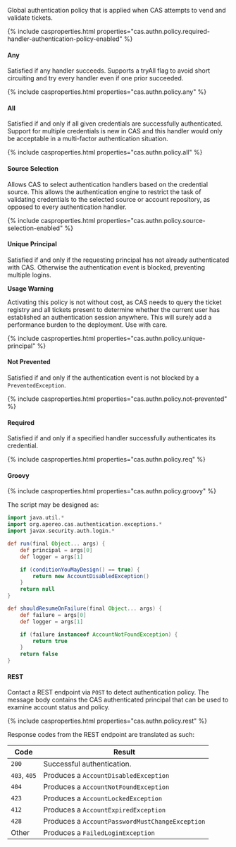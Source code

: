 Global authentication policy that is applied when CAS attempts to vend and validate tickets.

{% include casproperties.html properties="cas.authn.policy.required-handler-authentication-policy-enabled" %}

#### Any

Satisfied if any handler succeeds. Supports a tryAll flag to avoid short circuiting
and try every handler even if one prior succeeded.

{% include casproperties.html properties="cas.authn.policy.any" %}


#### All

Satisfied if and only if all given credentials are successfully authenticated.
Support for multiple credentials is new in CAS and this handler
would only be acceptable in a multi-factor authentication situation.

{% include casproperties.html properties="cas.authn.policy.all" %}

#### Source Selection

Allows CAS to select authentication handlers based
on the credential source. This allows the authentication engine to restrict the task of validating credentials
to the selected source or account repository, as opposed to every authentication handler.

{% include casproperties.html properties="cas.authn.policy.source-selection-enabled" %}

#### Unique Principal

Satisfied if and only if the requesting principal has not already authenticated with CAS.
Otherwise the authentication event is blocked, preventing multiple logins.

<div class="alert alert-warning"><strong>Usage Warning</strong><p>Activating this policy is not without cost,
as CAS needs to query the ticket registry and all tickets present to 
determine whether the current user has established an authentication 
session anywhere. This will surely add a performance burden to the deployment. Use with care.</p></div>

{% include casproperties.html properties="cas.authn.policy.unique-principal" %}


#### Not Prevented

Satisfied if and only if the authentication event is not blocked by a `PreventedException`.

{% include casproperties.html properties="cas.authn.policy.not-prevented" %}


#### Required

Satisfied if and only if a specified handler successfully authenticates its credential.

{% include casproperties.html properties="cas.authn.policy.req" %}


#### Groovy

{% include casproperties.html properties="cas.authn.policy.groovy" %}

The script may be designed as:

```groovy
import java.util.*
import org.apereo.cas.authentication.exceptions.*
import javax.security.auth.login.*

def run(final Object... args) {
    def principal = args[0]
    def logger = args[1]

    if (conditionYouMayDesign() == true) {
        return new AccountDisabledException()
    }
    return null
}

def shouldResumeOnFailure(final Object... args) {
    def failure = args[0]
    def logger = args[1]

    if (failure instanceof AccountNotFoundException) {
        return true
    }
    return false
}
```


#### REST

Contact a REST endpoint via `POST` to detect authentication policy.
The message body contains the CAS authenticated principal that can be used
to examine account status and policy.

{% include casproperties.html properties="cas.authn.policy.rest" %}

Response codes from the REST endpoint are translated as such:

| Code                   | Result
|------------------------|---------------------------------------------
| `200`          | Successful authentication.
| `403`, `405`   | Produces a `AccountDisabledException`
| `404`          | Produces a `AccountNotFoundException`
| `423`          | Produces a `AccountLockedException`
| `412`          | Produces a `AccountExpiredException`
| `428`          | Produces a `AccountPasswordMustChangeException`
| Other          | Produces a `FailedLoginException`

